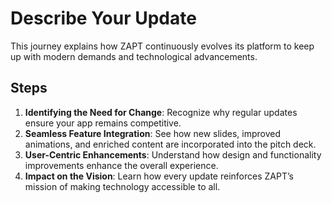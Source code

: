# Describe Your Update

This journey explains how ZAPT continuously evolves its platform to keep up with modern demands and technological advancements.

## Steps

1. **Identifying the Need for Change**: Recognize why regular updates ensure your app remains competitive.
2. **Seamless Feature Integration**: See how new slides, improved animations, and enriched content are incorporated into the pitch deck.
3. **User-Centric Enhancements**: Understand how design and functionality improvements enhance the overall experience.
4. **Impact on the Vision**: Learn how every update reinforces ZAPT’s mission of making technology accessible to all.